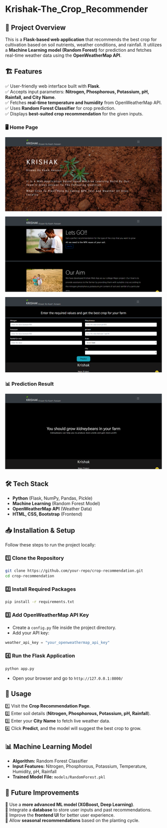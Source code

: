 # Krishak-The_Crop_Recommender

## 📌 Project Overview

This is a **Flask-based web application** that recommends the best crop for cultivation based on soil nutrients, weather conditions, and rainfall. It utilizes a **Machine Learning model (Random Forest)** for prediction and fetches real-time weather data using the **OpenWeatherMap API**.

## 🏗️ Features

✅ User-friendly web interface built with **Flask**.\
✅ Accepts input parameters: **Nitrogen, Phosphorous, Potassium, pH, Rainfall, and City Name**.\
✅ Fetches **real-time temperature and humidity** from OpenWeatherMap API.\
✅ Uses **Random Forest Classifier** for crop prediction.\
✅ Displays **best-suited crop recommendation** for the given inputs.

### 🖥️ Home Page
![Home Page](images/Home3.png)

![Features](images/Home2.png)


![UserInput](images/UserInput.png)




### 📊 Prediction Result
![Prediction Result](images/PredictedCrop.png)



## 🛠️ Tech Stack

- **Python** (Flask, NumPy, Pandas, Pickle)
- **Machine Learning** (Random Forest Model)
- **OpenWeatherMap API** (Weather Data)
- **HTML, CSS, Bootstrap** (Frontend)

## 📥 Installation & Setup

Follow these steps to run the project locally:

### 1️⃣ Clone the Repository

```bash
git clone https://github.com/your-repo/crop-recommendation.git
cd crop-recommendation
```

### 2️⃣ Install Required Packages

```bash
pip install -r requirements.txt
```

### 3️⃣ Add OpenWeatherMap API Key

- Create a `config.py` file inside the project directory.
- Add your API key:

```python
weather_api_key = "your_openweathermap_api_key"
```

### 4️⃣ Run the Flask Application

```bash
python app.py
```

- Open your browser and go to `http://127.0.0.1:8000/`

## 🚀 Usage

1️⃣ Visit the **Crop Recommendation Page**.\
2️⃣ Enter soil details (**Nitrogen, Phosphorous, Potassium, pH, Rainfall**).\
3️⃣ Enter your **City Name** to fetch live weather data.\
4️⃣ Click **Predict**, and the model will suggest the best crop to grow.

## 📊 Machine Learning Model

- **Algorithm:** Random Forest Classifier
- **Input Features:** Nitrogen, Phosphorous, Potassium, Temperature, Humidity, pH, Rainfall
- **Trained Model File:** `models/RandomForest.pkl`

## 🎯 Future Improvements

🔹 Use a **more advanced ML model (XGBoost, Deep Learning)**.\
🔹 Integrate a **database** to store user inputs and past recommendations.\
🔹 Improve the **frontend UI** for better user experience.\
🔹 Allow **seasonal recommendations** based on the planting cycle.


